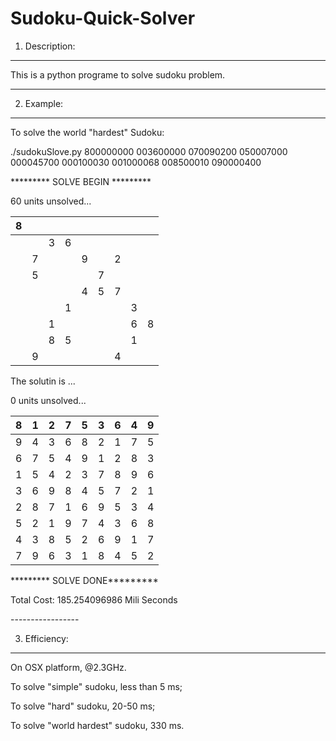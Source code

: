 Sudoku-Quick-Solver
===================


1. Description: 
----------------
This is a python programe to solve sudoku problem.

----------------

2. Example:
----------------
To solve the world "hardest" Sudoku:

./sudokuSlove.py 800000000 003600000 070090200 050007000 000045700 000100030 001000068 008500010 090000400


<p>********* SOLVE BEGIN *********</p>


<p>60 units unsolved...</p>

|8  |   |   |   |   |   |   |   |   |
|---|---|---|---|---|---|---|---|---|
|   |   |3  |6  |   |   |   |   |   |
|   |7  |   |   |9  |   |2  |   |   |
|   |5  |   |   |   |7  |   |   |   |
|   |   |   |   |4  |5  |7  |   |   |
|   |   |   |1  |   |   |   |3  |   |
|   |   |1  |   |   |   |   |6  |8  |
|   |   |8  |5  |   |   |   |1  |   |
|   |9  |   |   |   |   |4  |   |   |

<p>The solutin is ...</p>

<p>0 units unsolved...</p>



|8    |1	|2	|7	|5	|3	|6	|4	|9	|
|---|---|---|---|---|---|---|---|---|
|9	|4	|3	|6	|8	|2	|1	|7	|5	|
|6	|7	|5	|4	|9	|1	|2	|8	|3	|
|1	|5	|4	|2	|3	|7	|8	|9	|6	|
|3	|6	|9	|8	|4	|5	|7	|2	|1	|
|2	|8	|7	|1	|6	|9	|5	|3	|4	|
|5	|2	|1	|9	|7	|4	|3	|6	|8	|
|4	|3	|8	|5	|2	|6	|9	|1	|7	|
|7	|9	|6	|3	|1	|8	|4	|5	|2	|


<p>********* SOLVE DONE*********</p>

<p>Total Cost:  185.254096986 Mili Seconds</p>
-----------------

3. Efficiency:
---------------
<p>On OSX platform, @2.3GHz.</p>
<p>To solve "simple" sudoku, less than 5 ms;</p>
<p>To solve "hard" sudoku, 20-50 ms;</p>
<p>To solve "world hardest" sudoku, 330 ms.</p>

